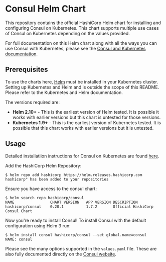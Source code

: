 # Consul Helm Chart

This repository contains the official HashiCorp Helm chart for installing
and configuring Consul on Kubernetes. This chart supports multiple use
cases of Consul on Kubernetes depending on the values provided.

For full documentation on this Helm chart along with all the ways you can
use Consul with Kubernetes, please see the
[Consul and Kubernetes documentation](https://www.consul.io/docs/platform/k8s/index.html).

## Prerequisites

To use the charts here, [Helm](https://helm.sh/) must be installed in your
Kubernetes cluster. Setting up Kubernetes and Helm and is outside the scope
of this README. Please refer to the Kubernetes and Helm documentation.

The versions required are:

  * **Helm 2.10+** - This is the earliest version of Helm tested. It is possible
    it works with earlier versions but this chart is untested for those versions.
  * **Kubernetes 1.9+** - This is the earliest version of Kubernetes tested.
    It is possible that this chart works with earlier versions but it is
    untested.

## Usage

Detailed installatiion instructions for Consul on Kubernetes are found [here](https://www.consul.io/docs/k8s/installation/overview#installing-consul). 

Add the HashiCorp Helm Repository:

    $ helm repo add hashicorp https://helm.releases.hashicorp.com
    hashicorp" has been added to your repositories

Ensure you have access to the consul chart: 

    $ helm search repo hashicorp/consul
    NAME                CHART VERSION   APP VERSION DESCRIPTION
    hashicorp/consul    0.20.1          1.7.2       Official HashiCorp Consul Chart

Now you're ready to install Consul! To install Consul with the default configuration using Helm 3 run:

    $ helm install consul hashicorp/consul --set global.name=consul
    NAME: consul

Please see the many options supported in the `values.yaml`
file. These are also fully documented directly on the
[Consul website](https://www.consul.io/docs/platform/k8s/helm.html).
